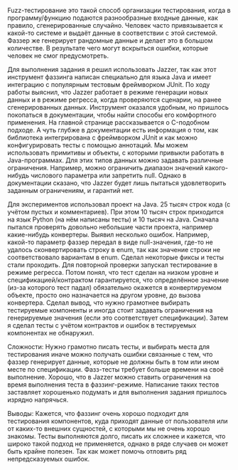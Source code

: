 Fuzz-тестирование это такой способ организации тестирования, когда в программу/функцию подаются разнообразные входные данные, как правило, сгенерированные случайно.
Человек часто привязывается к какой-то системе и выдаёт данные в соответствии с этой системой. Фаззер же генерирует рандомные данные и делает это в большом количестве. 
В результате чего могут вскрыться ошибки, которые человек не смог предусмотреть. 

Для выполнения задания я решил использовать Jazzer, так как этот инструмент фаззинга написан специально для языка Java и имеет интеграцию с популярным тестовым фреймворком JUnit. 
По ходу работы выяснил, что Jazzer работает в режиме генерации новых данных и в режиме регресса, когда проверяются сценарии, на ранее сгенерированных данных.
Инструмент оказался удобным, но пришлось покопаться в документации, чтобы найти способы его комфортного применения. На главной странице рассказывается о C-подобном подходе. 
А чуть глубже в документации есть информация о том, как библиотека интегрирована с фреймворком JUnit и как можно конфигурировать тесты с помощью аннотаций. 
Мы можем использовать примитивы и объекты, с которыми привыкли работать в Java-программах. Для этих типов данных можно задавать различные ограничения. 
Например, можно ограничить диапазон значений какого-нибудь числового параметра или запретить null. Однако в документации сказано, что Jazzer будет лишь пытаться удовлетворить заданным ограничениям, и гарантий нет.

Для экспериментов использовал проект на Java. 25 тысяч строк кода (с учётом пустых и комментариев). При этом 10 тысяч строк приходится на язык Python (на нём написаны тесты) и 10 тысяч на Java.
Сначала пытался проверять довольно небольшие части проекта, например какие-нибудь конвертеры. Выявил несколько ошибок. 
Например, какой-то параметр фаззер передал в виде null-значения, где-то не удалось сконвертировать строку в enum, так как значение строки не соответствовало вариантам в enum.
Сделал некоторые фиксы и тесты стали проходить. Для повторной проверки запускал тестирование в режиме регресса.
Потом понял, что тест сделан на низком уровне и спецификацией/контрактом гарантируется, что определённое значение (из-за которого тест падал) обязательно окажется в конвертируемом объекте, просто оно назначается на другом уровне, до вызова конвертера.
Сделал вывод, что нужно грамотнее выбирать тестируемые компоненты и иногда стоит задавать ограничения на генерируемые значения (если это соответствует спецификации).
Затем я сделал тесты с учётом контрактов и ошибок в тестируемых компонентах не обнаружил.   

Сложности:
Нужно грамотно писать тесты, и выбирать места для тестирования иначе можно получать ошибки связанные с тем, что фаззер генерирует данные, которые не должны быть в том или ином месте по спецификации.
Фазз-тесты требует больше времени на своё выполнение. Хорошо, что в Jazzer можно ставить ограничения на время выполнения теста в фаззинг-режиме.
Написание таких тестов заставляет хорошенько подумать и для выполнения задания пришлось изрядно напрячься.

Выводы:
Кажется, что фаззинг очень хорошо подходит для тестирования компонентов, куда приходят данные от пользователя или от каких-то внешних сущностей, с которыми мы не очень хорошо знакомы.
Тесты выполняются долго, писать их сложнее и кажется, что широко такой подход не применяется, однако в ряде случаев он может быть крайне полезен. Так как может помочь отловить ряд непредсказуемых ошибок.